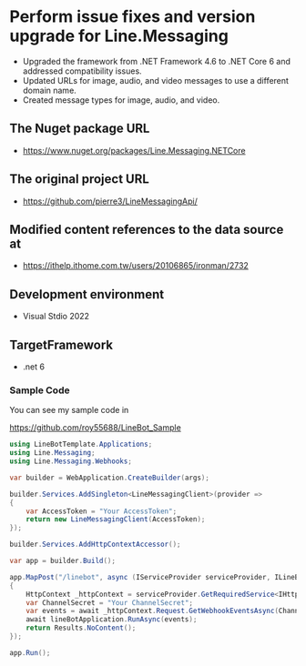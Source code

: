 ﻿# Perform issue fixes and version upgrade for Line.Messaging
* Upgraded the framework from .NET Framework 4.6 to .NET Core 6 and addressed compatibility issues.
* Updated URLs for image, audio, and video messages to use a different domain name.
* Created message types for image, audio, and video.


## The Nuget package URL
* https://www.nuget.org/packages/Line.Messaging.NETCore

## The original project URL 
* https://github.com/pierre3/LineMessagingApi/

## Modified content references to the data source at
* https://ithelp.ithome.com.tw/users/20106865/ironman/2732

## Development environment
* Visual Stdio 2022

## TargetFramework
* .net 6

### Sample Code
You can see my sample code in 

https://github.com/roy55688/LineBot_Sample

```cs
using LineBotTemplate.Applications;
using Line.Messaging;
using Line.Messaging.Webhooks;

var builder = WebApplication.CreateBuilder(args);

builder.Services.AddSingleton<LineMessagingClient>(provider =>
{
    var AccessToken = "Your AccessToken";
    return new LineMessagingClient(AccessToken);
});

builder.Services.AddHttpContextAccessor();

var app = builder.Build();

app.MapPost("/linebot", async (IServiceProvider serviceProvider, ILineBotApplication lineBotApplication) =>
{
    HttpContext _httpContext = serviceProvider.GetRequiredService<IHttpContextAccessor>().HttpContext;
    var ChannelSecret = "Your ChannelSecret";
    var events = await _httpContext.Request.GetWebhookEventsAsync(ChannelSecret);
    await lineBotApplication.RunAsync(events);
    return Results.NoContent();
});

app.Run();

```
